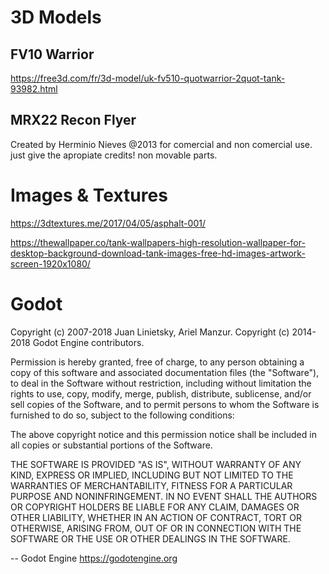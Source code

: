 

# 3D Models

## FV10 Warrior

https://free3d.com/fr/3d-model/uk-fv510-quotwarrior-2quot-tank-93982.html

## MRX22 Recon Flyer

Created by Herminio Nieves @2013
 for comercial and non comercial use.
just give the apropiate credits!
non movable parts.

# Images & Textures

https://3dtextures.me/2017/04/05/asphalt-001/

https://thewallpaper.co/tank-wallpapers-high-resolution-wallpaper-for-desktop-background-download-tank-images-free-hd-images-artwork-screen-1920x1080/


# Godot

Copyright (c) 2007-2018 Juan Linietsky, Ariel Manzur.
Copyright (c) 2014-2018 Godot Engine contributors.

Permission is hereby granted, free of charge, to any person obtaining a copy
of this software and associated documentation files (the "Software"), to deal
in the Software without restriction, including without limitation the rights
to use, copy, modify, merge, publish, distribute, sublicense, and/or sell
copies of the Software, and to permit persons to whom the Software is
furnished to do so, subject to the following conditions:

The above copyright notice and this permission notice shall be included in all
copies or substantial portions of the Software.

THE SOFTWARE IS PROVIDED "AS IS", WITHOUT WARRANTY OF ANY KIND, EXPRESS OR
IMPLIED, INCLUDING BUT NOT LIMITED TO THE WARRANTIES OF MERCHANTABILITY,
FITNESS FOR A PARTICULAR PURPOSE AND NONINFRINGEMENT. IN NO EVENT SHALL THE
AUTHORS OR COPYRIGHT HOLDERS BE LIABLE FOR ANY CLAIM, DAMAGES OR OTHER
LIABILITY, WHETHER IN AN ACTION OF CONTRACT, TORT OR OTHERWISE, ARISING FROM,
OUT OF OR IN CONNECTION WITH THE SOFTWARE OR THE USE OR OTHER DEALINGS IN THE
SOFTWARE.

-- Godot Engine <https://godotengine.org>
